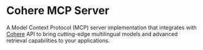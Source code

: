 # Cohere MCP Server

A Model Context Protocol (MCP) server implementation that integrates with [Cohere](https://cohere.com) API to bring cutting-edge multilingual models and advanced retrieval capabilities to your applications.
